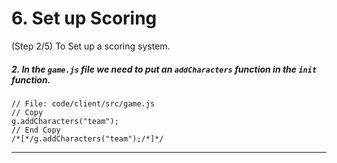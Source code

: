# 6. Set up Scoring
 (Step 2/5) To Set up a scoring system.

##### 2. In the `game.js` file we need to put an `addCharacters` _function_ in the `init` _function_.

```
// File: code/client/src/game.js
// Copy 
g.addCharacters("team");
// End Copy
/*[*/g.addCharacters("team");/*]*/
```

<hr class="uk-margin-medium">